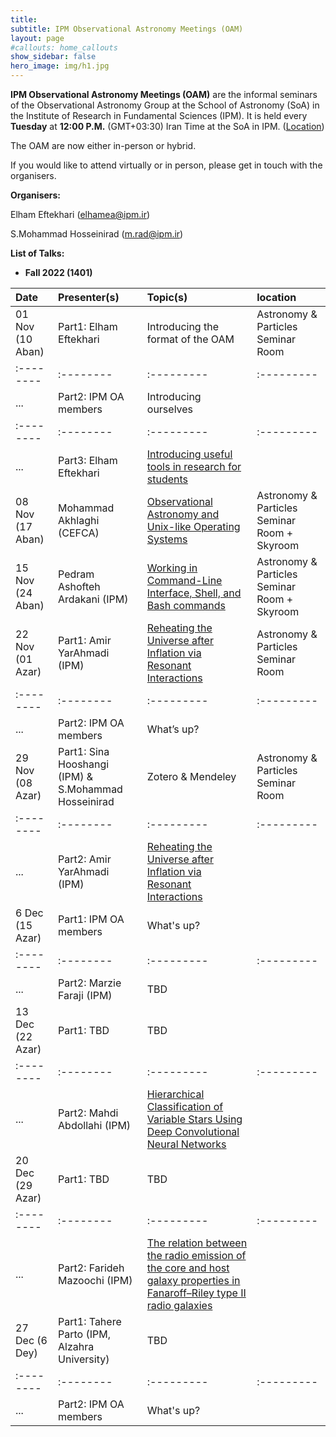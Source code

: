```yaml
---
title: 
subtitle: IPM Observational Astronomy Meetings (OAM)
layout: page
#callouts: home_callouts
show_sidebar: false
hero_image: img/h1.jpg
---
```


**IPM Observational Astronomy Meetings (OAM)** are the informal seminars of the Observational Astronomy Group at the School of Astronomy (SoA) in the Institute of Research in Fundamental Sciences (IPM). It is held every **Tuesday** at **12:00 P.M.** (GMT+03:30) Iran Time at the SoA in IPM. ([Location](https://www.google.com/maps/place/Institute+for+Astronomy/@35.8039058,51.4900625,17z/data=!4m5!3m4!1s0x3f8e051f03317155:0xb31622adb7a45cc1!8m2!3d35.8053223!4d51.4915255))

The OAM are now either in-person or hybrid.

If you would like to attend virtually or in person, please get in touch with the organisers.

**Organisers:**

Elham Eftekhari (elhamea@ipm.ir)

S.Mohammad Hosseinirad (m.rad@ipm.ir)

**List of Talks:**

- **Fall 2022 (1401)**



| Date | Presenter(s) | Topic(s) | location |
|:--------|:--------|:---------|:---------|
|01 Nov (10 Aban)|Part1: Elham Eftekhari|Introducing the format of the OAM|Astronomy & Particles Seminar Room|
:--------|:--------|:---------|:---------|
|...                  |Part2: IPM OA members|Introducing ourselves||
:--------|:--------|:---------|:---------|
|...                  |Part3: Elham Eftekhari|[Introducing useful tools in research for students](useful-links)||
|08 Nov (17 Aban)|Mohammad Akhlaghi (CEFCA)|[Observational Astronomy and Unix-like Operating Systems](/presentations/2022/Observational_Astronomy_and_Unix-like_Operating_Systems)|Astronomy & Particles Seminar Room + Skyroom|
|15 Nov (24 Aban)|Pedram Ashofteh Ardakani (IPM)|[Working in Command-Line Interface, Shell, and Bash commands](/presentations/2022/Working_in_Command-Line_Interface)|Astronomy & Particles Seminar Room + Skyroom|
|22 Nov (01 Azar)|Part1: Amir YarAhmadi (IPM)|[Reheating the Universe after Inflation via Resonant Interactions](/presentations/2022/Reheating_the_Universe_after_Inflation_via_Resonant_Interactions)|Astronomy & Particles Seminar Room|
|:--------|:--------|:---------|:---------|
|...                  |Part2: IPM OA members|What’s up?||
|29 Nov (08 Azar)|Part1: Sina Hooshangi (IPM) & S.Mohammad Hosseinirad|Zotero & Mendeley|Astronomy & Particles Seminar Room|
|:--------|:--------|:---------|:---------|
|...|Part2: Amir YarAhmadi (IPM)|[Reheating the Universe after Inflation via Resonant Interactions](/presentations/2022/Reheating_the_Universe_after_Inflation_via_Resonant_Interactions)||
|6 Dec (15 Azar)|Part1: IPM OA members|What's up?||
|:--------|:--------|:---------|:---------|
|...|Part2: Marzie Faraji (IPM)|TBD||
|13 Dec (22 Azar)|Part1: TBD|TBD||
|:--------|:--------|:---------|:---------|
|...|Part2: Mahdi Abdollahi (IPM)|[Hierarchical Classification of Variable Stars Using Deep Convolutional Neural Networks](/presentations/2022/12-13_Mahdi_Abdollahi)||
|20 Dec (29 Azar)|Part1: TBD|TBD||
|:--------|:--------|:---------|:---------|
|...|Part2: Farideh Mazoochi (IPM)|[The relation between the radio emission of the core and host galaxy properties in Fanaroff–Riley type II radio galaxies](/presentations/2022/12-20_Farideh_Mazoochi)||
|27 Dec (6 Dey)|Part1: Tahere Parto (IPM, Alzahra University)|TBD||
|:--------|:--------|:---------|:---------|
|...|Part2: IPM OA members|What's up?||
